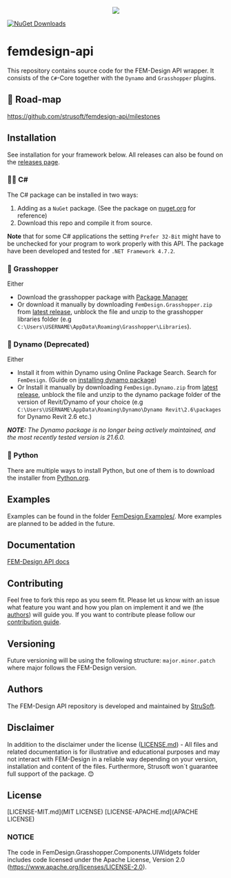 <p align="center">
 <img src="https://strusoft.com/wp-content/uploads/2022/02/MicrosoftTeams-image-69.png">
</p>

[![NuGet Downloads](https://img.shields.io/nuget/dt/FemDesign.Core)](https://www.nuget.org/packages/FemDesign.Core)



# femdesign-api
This repository contains source code for the FEM-Design API wrapper. It consists of the `C#`-Core together with the `Dynamo` and `Grasshopper` plugins. 

## 🚗 Road-map

https://github.com/strusoft/femdesign-api/milestones

## Installation
See installation for your framework below. 
All releases can also be found on the [releases page](https://github.com/strusoft/femdesign-api/releases).
### 👩‍💻 C#
The C# package can be installed in two ways:
1. Adding as a `NuGet` package. (See the package on [nuget.org](https://www.nuget.org/packages/FemDesign.Core/) for reference)
2. Download this repo and compile it from source.

**Note** that for some C# applications the setting `Prefer 32-Bit` might have to be unchecked for your program to work properly with this API. The package have been developed and tested for `.NET Framework 4.7.2`.

### 🦗 Grasshopper
Either
- Download the grasshopper package with [Package Manager](https://femdesign-api-docs.onstrusoft.com/docs/grasshopper/get-started/#installation)
- Or download it manually by downloading `FemDesign.Grasshopper.zip` from [latest release](https://github.com/strusoft/femdesign-api/releases/latest), unblock the file and unzip to the grasshopper libraries folder (e.g `C:\Users\USERNAME\AppData\Roaming\Grasshopper\Libraries`).

### 🤖 Dynamo (Deprecated)
Either
- Install it from within Dynamo using Online Package Search. Search for `FemDesign`. (Guide on [installing dynamo package](https://www.dynamonow.com/downloading-installing-packages/))
- Or Install it manually by downloading `FemDesign.Dynamo.zip` from [latest release](https://github.com/strusoft/femdesign-api/releases/latest), unblock the file and unzip to the dynamo package folder of the version of Revit/Dynamo of your choice (e.g `C:\Users\USERNAME\AppData\Roaming\Dynamo\Dynamo Revit\2.6\packages` for Dynamo Revit 2.6 etc.)

_**NOTE:** The Dynamo package is no longer being actively maintained, and the most recently tested version is 21.6.0._

### 🐍 Python
There are multiple ways to install Python, but one of them is to download the installer from [Python.org](https://www.python.org/downloads/).

## Examples
Examples can be found in the folder [FemDesign.Examples/](https://github.com/strusoft/femdesign-api/tree/master/FemDesign.Examples). More examples are planned to be added in the future.

## Documentation
[FEM-Design API docs](https://femdesign-api-docs.onstrusoft.com)

## Contributing
Feel free to fork this repo as you seem fit. Please let us know with an issue what feature you want and how you plan on implement it and we (the [authors](#Authors)) will guide you. 
If you want to contribute please follow our [contribution guide](https://github.com/strusoft/femdesign-api/wiki/Contribute).

## Versioning
Future versioning will be using the following structure: `major.minor.patch` where major follows the FEM-Design version.

## Authors
The FEM-Design API repository is developed and maintained by [StruSoft](https://strusoft.com/). 

## Disclaimer
In addition to the disclaimer under the license ([LICENSE.md](LICENSE)) - All files and related documentation is for illustrative and educational purposes and may not interact with FEM-Design in a reliable way depending on your version, installation and content of the files. Furthermore, Strusoft won´t guarantee full support of the package. 😊

## License
[LICENSE-MIT.md](MIT LICENSE)
[LICENSE-APACHE.md](APACHE LICENSE)

### NOTICE

The code in FemDesign.Grasshopper.Components.UIWidgets folder includes code licensed under the Apache License, Version 2.0
(https://www.apache.org/licenses/LICENSE-2.0).